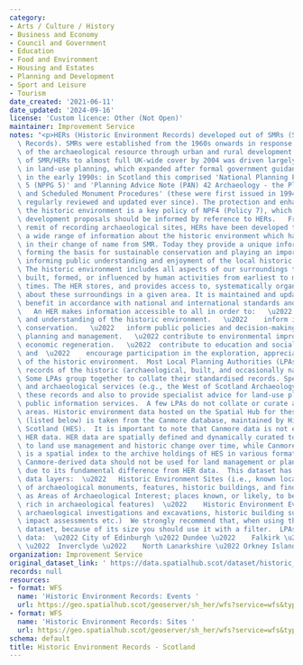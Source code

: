 ```yaml
---
category:
- Arts / Culture / History
- Business and Economy
- Council and Government
- Education
- Food and Environment
- Housing and Estates
- Planning and Development
- Sport and Leisure
- Tourism
date_created: '2021-06-11'
date_updated: '2024-09-16'
license: 'Custom licence: Other (Not Open)'
maintainer: Improvement Service
notes: "<p>HERs (Historic Environment Records) developed out of SMRs (Sites and Monuments\
  \ Records). SMRs were established from the 1960s onwards in response to the loss\
  \ of the archaeological resource through urban and rural development. The expansion\
  \ of SMR/HERs to almost full UK-wide cover by 2004 was driven largely by their role\
  \ in land-use planning, which expanded after formal government guidance was issued\
  \ in the early 1990s: in Scotland this comprised 'National Planning Policy Guideline\
  \ 5 (NPPG 5)' and 'Planning Advice Note (PAN) 42 Archaeology - the Planning Process\
  \ and Scheduled Monument Procedures' (these were first issued in 1994 and have been\
  \ regularly reviewed and updated ever since). The protection and enhancement of\
  \ the historic environment is a key policy of NPF4 (Policy 7), which states that\
  \ development proposals should be informed by reference to HERs.   From their original\
  \ remit of recording archaeological sites, HERs have been developed to encompass\
  \ a wide range of information about the historic environment which has been reflected\
  \ in their change of name from SMR. Today they provide a unique information resource,\
  \ forming the basis for sustainable conservation and playing an important role in\
  \ informing public understanding and enjoyment of the local historic environment.\
  \ The historic environment includes all aspects of our surroundings that have been\
  \ built, formed, or influenced by human activities from earliest to most recent\
  \ times. The HER stores, and provides access to, systematically organised information\
  \ about these surroundings in a given area. It is maintained and updated for public\
  \ benefit in accordance with national and international standards and guidance.\
  \   An HER makes information accessible to all in order to:   \u2022 advance knowledge\
  \ and understanding of the historic environment.   \u2022    inform its care and\
  \ conservation.   \u2022   inform public policies and decision-making on land use\
  \ planning and management.   \u2022 contribute to environmental improvement and\
  \ economic regeneration.   \u2022  contribute to education and social inclusion,\
  \ and  \u2022    encourage participation in the exploration, appreciation, and enjoyment\
  \ of the historic environment.  Most Local Planning Authorities (LPAs) maintain\
  \ records of the historic (archaeological, built, and occasionally natural) environment.\
  \ Some LPAs group together to collate their standardised records. Specialist staff\
  \ and archaeological services (e.g., the West of Scotland Archaeology Service) curate\
  \ these records and also to provide specialist advice for land-use planning and\
  \ public information services.  A few LPAs do not collate or curate an HER for their\
  \ areas. Historic environment data hosted on the Spatial Hub for these LPA areas\
  \ (listed below) is taken from the Canmore database, maintained by Historic Environment\
  \ Scotland (HES).  It is important to note that Canmore data is not equivalent to\
  \ HER data. HER data are spatially defined and dynamically curated to be relevant\
  \ to land use management and historic change over time, while Canmore at its core\
  \ is a spatial index to the archive holdings of HES in various formats. Therefore,\
  \ Canmore-derived data should not be used for land management or planning purposes\
  \ due to its fundamental difference from HER data.  This dataset has two distinct\
  \ data layers:  \u2022   Historic Environment Sites (i.e., known locations and extents\
  \ of archaeological monuments, features, historic buildings, and findspots, as well\
  \ as Areas of Archaeological Interest; places known, or likely, to be particularly\
  \ rich in archaeological features)  \u2022    Historic Environment Events (i.e.,\
  \ archaeological investigations and excavations, historic building surveys, environmental\
  \ impact assessments etc.)  We strongly recommend that, when using the WFS for this\
  \ dataset, because of its size you should use it with a filter.  LPAs using Canmore\
  \ data:  \u2022 City of Edinburgh \u2022 Dundee \u2022    Falkirk \u2022   Fife\
  \ \u2022  Inverclyde \u2022    North Lanarkshire \u2022 Orkney Islands</p>"
organization: Improvement Service
original_dataset_link: ' https://data.spatialhub.scot/dataset/historic_environment_records-is'
records: null
resources:
- format: WFS
  name: 'Historic Environment Records: Events '
  url: https://geo.spatialhub.scot/geoserver/sh_her/wfs?service=wfs&typeName=sh_her:pub_herev
- format: WFS
  name: 'Historic Environment Records: Sites '
  url: https://geo.spatialhub.scot/geoserver/sh_her/wfs?service=wfs&typeName=sh_her:pub_herst
schema: default
title: Historic Environment Records - Scotland
---
```

